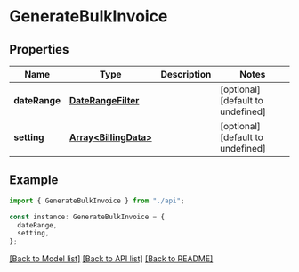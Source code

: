 # GenerateBulkInvoice

## Properties

| Name          | Type                                           | Description | Notes                             |
| ------------- | ---------------------------------------------- | ----------- | --------------------------------- |
| **dateRange** | [**DateRangeFilter**](DateRangeFilter.md)      |             | [optional] [default to undefined] |
| **setting**   | [**Array&lt;BillingData&gt;**](BillingData.md) |             | [optional] [default to undefined] |

## Example

```typescript
import { GenerateBulkInvoice } from "./api";

const instance: GenerateBulkInvoice = {
  dateRange,
  setting,
};
```

[[Back to Model list]](../README.md#documentation-for-models) [[Back to API list]](../README.md#documentation-for-api-endpoints) [[Back to README]](../README.md)
